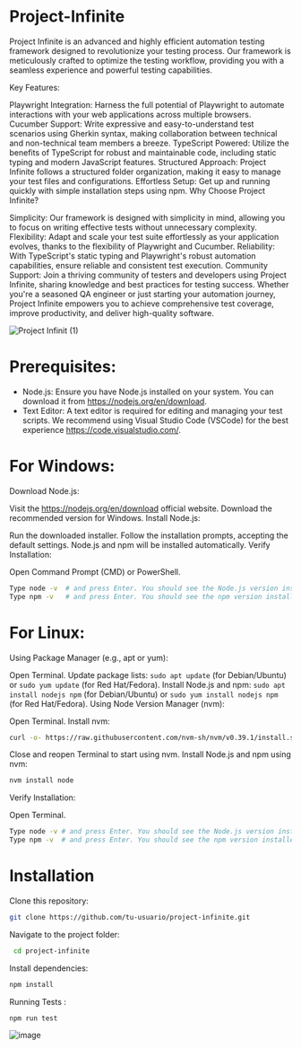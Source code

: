 # Project-Infinite

Project Infinite is an advanced and highly efficient automation testing framework designed to revolutionize your testing process. Our framework is meticulously crafted to optimize the testing workflow, providing you with a seamless experience and powerful testing capabilities.

Key Features:

Playwright Integration: Harness the full potential of Playwright to automate interactions with your web applications across multiple browsers.
Cucumber Support: Write expressive and easy-to-understand test scenarios using Gherkin syntax, making collaboration between technical and non-technical team members a breeze.
TypeScript Powered: Utilize the benefits of TypeScript for robust and maintainable code, including static typing and modern JavaScript features.
Structured Approach: Project Infinite follows a structured folder organization, making it easy to manage your test files and configurations.
Effortless Setup: Get up and running quickly with simple installation steps using npm.
Why Choose Project Infinite?

Simplicity: Our framework is designed with simplicity in mind, allowing you to focus on writing effective tests without unnecessary complexity.
Flexibility: Adapt and scale your test suite effortlessly as your application evolves, thanks to the flexibility of Playwright and Cucumber.
Reliability: With TypeScript's static typing and Playwright's robust automation capabilities, ensure reliable and consistent test execution.
Community Support: Join a thriving community of testers and developers using Project Infinite, sharing knowledge and best practices for testing success.
Whether you're a seasoned QA engineer or just starting your automation journey, Project Infinite empowers you to achieve comprehensive test coverage, improve productivity, and deliver high-quality software.

![Project Infinit (1)](https://github.com/armadaautomationteam/Project-Infinite/assets/149462281/cf0ffd43-6154-4071-afe2-3147e7421859)

# Prerequisites:

- Node.js: Ensure you have Node.js installed on your system. You can download it from https://nodejs.org/en/download.
- Text Editor: A text editor is required for editing and managing your test scripts. We recommend using Visual Studio Code (VSCode) for the best experience https://code.visualstudio.com/.


# For Windows:

Download Node.js:

Visit the https://nodejs.org/en/download official website.
Download the recommended version for Windows.
Install Node.js:

Run the downloaded installer.
Follow the installation prompts, accepting the default settings.
Node.js and npm will be installed automatically.
Verify Installation:

Open Command Prompt (CMD) or PowerShell.
```bash
Type node -v  # and press Enter. You should see the Node.js version installed.
Type npm -v   # and press Enter. You should see the npm version installed.
```
# For Linux:
Using Package Manager (e.g., apt or yum):

Open Terminal.
Update package lists: 
``` sudo apt update ``` (for Debian/Ubuntu) or ``` sudo yum update ``` (for Red Hat/Fedora).
Install Node.js and npm: ``` sudo apt install nodejs npm ``` (for Debian/Ubuntu) or ``` sudo yum install nodejs npm ``` (for Red Hat/Fedora).
Using Node Version Manager (nvm):

Open Terminal.
Install nvm: 
```bash
curl -o- https://raw.githubusercontent.com/nvm-sh/nvm/v0.39.1/install.sh | bash
```
Close and reopen Terminal to start using nvm.
Install Node.js and npm using nvm: 
```bash
nvm install node
```
Verify Installation:

Open Terminal.
```bash
Type node -v # and press Enter. You should see the Node.js version installed.
Type npm -v  # and press Enter. You should see the npm version installed.
```
# Installation

Clone this repository:

```bash
git clone https://github.com/tu-usuario/project-infinite.git
```
 Navigate to the project folder:

```bash
 cd project-infinite
```
Install dependencies:

```bash
npm install
```
Running Tests :

```bash
npm run test
```

![image](https://github.com/armadaautomationteam/Project-Infinite/assets/149462281/ab3a9971-833c-4aa7-aa97-8951756a8be4)
